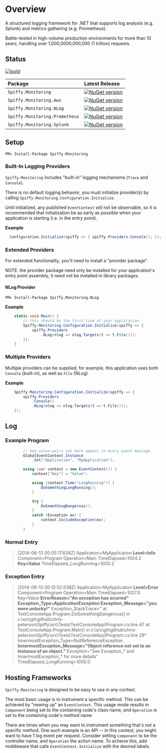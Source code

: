 # Overview

A structured logging framework for .NET that supports log analysis (e.g. Splunk) and metrics gathering (e.g. Prometheus).

Battle-tested in high-volume production environments for more than 10 years, handling over 1,000,0000,000,000 (1 trillion) requests.

## Status

[![build](https://github.com/chris-peterson/spiffy/actions/workflows/ci.yml/badge.svg)](https://github.com/chris-peterson/spiffy/actions/workflows/ci.yml)

Package | Latest Release |
:-------- | :------------ |
`Spiffy.Monitoring` | [![NuGet version](https://img.shields.io/nuget/dt/Spiffy.Monitoring.svg)](https://www.nuget.org/packages/spiffy.monitoring)
`Spiffy.Monitoring.Aws` | [![NuGet version](https://img.shields.io/nuget/dt/Spiffy.Monitoring.Aws.svg)](https://www.nuget.org/packages/spiffy.monitoring.aws)
`Spiffy.Monitoring.NLog` | [![NuGet version](https://img.shields.io/nuget/dt/Spiffy.Monitoring.NLog.svg)](https://www.nuget.org/packages/spiffy.monitoring.nlog)
`Spiffy.Monitoring.Prometheus` | [![NuGet version](https://img.shields.io/nuget/dt/Spiffy.Monitoring.Prometheus.svg)](https://www.nuget.org/packages/spiffy.monitoring.prometheus)
`Spiffy.Monitoring.Splunk` | [![NuGet version](https://img.shields.io/nuget/dt/Spiffy.Monitoring.Splunk.svg)](https://www.nuget.org/packages/spiffy.monitoring.splunk)

## Setup

`PM> Install-Package Spiffy.Monitoring`

### Built-In Logging Providers

`Spiffy.Monitoring` includes "built-in" logging mechanisms (`Trace` and `Console`).

There is no default logging behavior, you must initialize provider(s) by calling `Spiffy.Monitoring.Configuration.Initialize`.

Until initialized, any published `EventContext` will not be observable, so it is recommended that initialization be as early as possible when your application is starting (i.e. in the entry point).

**Example**

```c#
  Configuration.Initialize(spiffy => { spiffy.Providers.Console(); });
```

### Extended Providers

For extended functionality, you'll need to install a "provider package".

NOTE: the provider package need only be installed for your application's entry point assembly, it need not be installed in library packages.

#### NLog Provider

`PM> Install-Package Spiffy.Monitoring.NLog`

**Example**

```c#
    static void Main() {
        // this should be the first line of your application
        Spiffy.Monitoring.Configuration.Initialize(spiffy => {
            spiffy.Providers
                .NLog(nlog => nlog.Targets(t => t.File()));
        });
    }
```

### Multiple Providers

Multiple providers can be supplied, for example, this application uses both `Console` (built-in), as well as `File` (NLog)

**Example**

```c#
    Spiffy.Monitoring.Configuration.Initialize(spiffy => {
        spiffy.Providers
            .Console()
            .NLog(nlog => nlog.Targets(t => t.File()));
    });
```

## Log

### Example Program

```c#
        // key-value-pairs set here appear in every event message
        GlobalEventContext.Instance
            .Set("Application", "MyApplication");

        using (var context = new EventContext()) {
            context["Key"] = "Value";

            using (context.Time("LongRunning")) {
                DoSomethingLongRunning();
            }

            try {
                DoSomethingDangerous();
            }
            catch (Exception ex) {
                context.IncludeException(ex);
            }
        }
```

### Normal Entry

> [2014-06-13 00:05:17.634Z] Application=MyApplication **Level=Info** Component=Program Operation=Main TimeElapsed=1004.2 **Key=Value** TimeElapsed_LongRunning=1000.2

### Exception Entry

> [2014-06-13 00:12:52.038Z] Application=MyApplication **Level=Error** Component=Program Operation=Main TimeElapsed=1027.0 Key=Value **ErrorReason="An exception has ocurred"** **Exception_Type=ApplicationException Exception_Message="you were unlucky!"** Exception_StackTrace="   at TestConsoleApp.Program.DoSomethingDangerous() in c:\src\git\github\chris-peterson\Spiffy\src\Tests\TestConsoleApp\Program.cs:line 47
   at TestConsoleApp.Program.Main() in c:\src\git\github\chris-peterson\Spiffy\src\Tests\TestConsoleApp\Program.cs:line 29" InnermostException_Type=NullReferenceException **InnermostException_Message="Object reference not set to an instance of an object."** Exception="See Exception_* and InnermostException_* for more details" TimeElapsed_LongRunning=1000.0

## Hosting Frameworks

`Spiffy.Monitoring` is designed to be easy to use in any context.

The most basic usage is to instrument a specific method.
This can be achieved by "newing up" an `EventContext`.
This usage mode results in `Component` being set to the containing code's
class name, and `Operation` is set to the containing code's method name

There are times when you may want to instrument something that's not
a specific method.  One such example is an API -- in this context,
you might want to have 1 log event per request.  Consider setting
`Component` to be the controller name, and `Operation`
the action name.  To acheive this, add middleware that calls
`EventContext.Initialize` with the desired labels.
